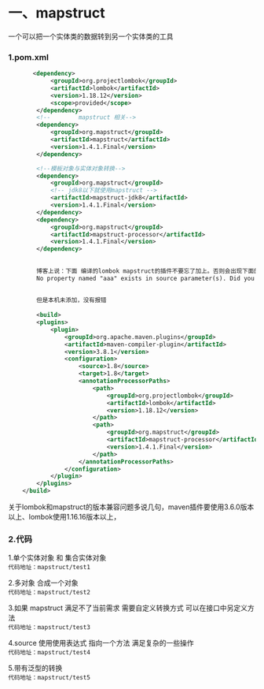 # 一、mapstruct
一个可以把一个实体类的数据转到另一个实体类的工具
### 1.pom.xml
```xml
       <dependency>
            <groupId>org.projectlombok</groupId>
            <artifactId>lombok</artifactId>
            <version>1.18.12</version>
            <scope>provided</scope>
        </dependency>
        <!--        mapstruct 相关-->
        <dependency>
            <groupId>org.mapstruct</groupId>
            <artifactId>mapstruct</artifactId>
            <version>1.4.1.Final</version>
        </dependency>

        <!--模板对象与实体对象转换-->
        <dependency>
            <groupId>org.mapstruct</groupId>
            <!-- jdk8以下就使用mapstruct -->
            <artifactId>mapstruct-jdk8</artifactId>
            <version>1.4.1.Final</version>
        </dependency>
        <dependency>
            <groupId>org.mapstruct</groupId>
            <artifactId>mapstruct-processor</artifactId>
            <version>1.4.1.Final</version>
        </dependency>
        
        
        博客上说：下面 编译的lombok mapstruct的插件不要忘了加上。否则会出现下面的错误：
        No property named "aaa" exists in source parameter(s). Did you mean "null"?
        
        
        但是本机未添加，没有报错
        
        <build>
        <plugins>
            <plugin>
                <groupId>org.apache.maven.plugins</groupId>
                <artifactId>maven-compiler-plugin</artifactId>
                <version>3.8.1</version>
                <configuration>
                    <source>1.8</source>
                    <target>1.8</target>
                    <annotationProcessorPaths>
                        <path>
                            <groupId>org.projectlombok</groupId>
                            <artifactId>lombok</artifactId>
                            <version>1.18.12</version>
                        </path>
                        <path>
                            <groupId>org.mapstruct</groupId>
                            <artifactId>mapstruct-processor</artifactId>
                            <version>1.4.1.Final</version>
                        </path>
                    </annotationProcessorPaths>
                </configuration>
            </plugin>
        </plugins>
    </build>

```
关于lombok和mapstruct的版本兼容问题多说几句，maven插件要使用3.6.0版本以上、lombok使用1.16.16版本以上，  

### 2.代码
1.单个实体对象 和  集合实体对象    
` 代码地址：mapstruct/test1 `  

2.多对象  合成一个对象  
  `代码地址：mapstruct/test2`   

3.如果 mapstruct 满足不了当前需求  需要自定义转换方式  可以在接口中另定义方法   
  `代码地址：mapstruct/test3`   

4.source 使用使用表达式  指向一个方法 满足复杂的一些操作  
  `代码地址：mapstruct/test4 `  

5.带有泛型的转换  
  `代码地址：mapstruct/test5`   
